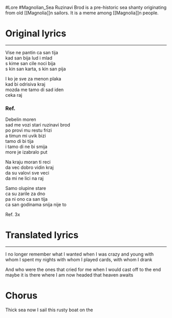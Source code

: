 #Lore #Magnolian_Sea 
Ruzinavi Brod is a pre-historic sea shanty originating from old [[Magnolia]]n sailors. It is a meme among [[Magnolia]]n people. 
# Original lyrics
---
Vise ne pantin ca san tija  
kad san bija lud i mlad  
s kime san cile noci bija  
s kin san karta, s kin san pija  

I ko je sve za menon plaka  
kad bi odrisiva kraj  
mozda me tamo di sad iden  
ceka raj  
### Ref.  
Debelin moren  
sad me vozi stari ruzinavi brod  
po provi mu restu frizi  
a timun mi uvik bizi  
tamo di bi tija  
i tamo di ne bi smija  
more je izabralo put  

Na kraju moran ti reci  
da vec dobro vidin kraj  
da su valovi sve veci  
da mi ne lici na raj  

Samo olupine stare  
ca su zarile za dno  
pa ni ono ca san tija  
ca san godinama snija nije to  

Ref. 3x
# Translated lyrics
---
I no longer remember what I wanted
when I was crazy and young
with whom I spent my nights
with whom I played cards, with whom I drank

And who were the ones that cried for me
when I would cast off to the end
maybe it is there where I am now headed
that heaven awaits

# Chorus
Thick sea
now I sail this rusty boat
on the 